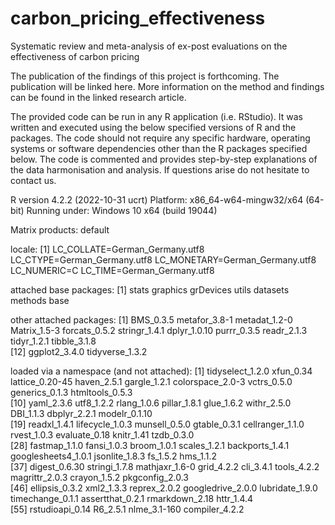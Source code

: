 # carbon_pricing_effectiveness
Systematic review and meta-analysis of ex-post evaluations on the effectiveness of carbon pricing

The publication of the findings of this project is forthcoming. The publication will be linked here. More information on the method and findings can be found in the linked research article.

The provided code can be run in any R application (i.e. RStudio). It was written and executed using the below specified versions of R and the packages.
The code should not require any specific hardware, operating systems or software dependencies other than the R packages specified below.
The code is commented and provides step-by-step explanations of the data harmonisation and analysis. If questions arise do not hesitate to contact us.

R version 4.2.2 (2022-10-31 ucrt)
Platform: x86_64-w64-mingw32/x64 (64-bit)
Running under: Windows 10 x64 (build 19044)

Matrix products: default

locale:
[1] LC_COLLATE=German_Germany.utf8  LC_CTYPE=German_Germany.utf8    LC_MONETARY=German_Germany.utf8 LC_NUMERIC=C                    LC_TIME=German_Germany.utf8    

attached base packages:
[1] stats     graphics  grDevices utils     datasets  methods   base     

other attached packages:
 [1] BMS_0.3.5       metafor_3.8-1   metadat_1.2-0   Matrix_1.5-3    forcats_0.5.2   stringr_1.4.1   dplyr_1.0.10    purrr_0.3.5     readr_2.1.3     tidyr_1.2.1     tibble_3.1.8   
[12] ggplot2_3.4.0   tidyverse_1.3.2

loaded via a namespace (and not attached):
 [1] tidyselect_1.2.0    xfun_0.34           lattice_0.20-45     haven_2.5.1         gargle_1.2.1        colorspace_2.0-3    vctrs_0.5.0         generics_0.1.3      htmltools_0.5.3    
[10] yaml_2.3.6          utf8_1.2.2          rlang_1.0.6         pillar_1.8.1        glue_1.6.2          withr_2.5.0         DBI_1.1.3           dbplyr_2.2.1        modelr_0.1.10      
[19] readxl_1.4.1        lifecycle_1.0.3     munsell_0.5.0       gtable_0.3.1        cellranger_1.1.0    rvest_1.0.3         evaluate_0.18       knitr_1.41          tzdb_0.3.0         
[28] fastmap_1.1.0       fansi_1.0.3         broom_1.0.1         scales_1.2.1        backports_1.4.1     googlesheets4_1.0.1 jsonlite_1.8.3      fs_1.5.2            hms_1.1.2          
[37] digest_0.6.30       stringi_1.7.8       mathjaxr_1.6-0      grid_4.2.2          cli_3.4.1           tools_4.2.2         magrittr_2.0.3      crayon_1.5.2        pkgconfig_2.0.3    
[46] ellipsis_0.3.2      xml2_1.3.3          reprex_2.0.2        googledrive_2.0.0   lubridate_1.9.0     timechange_0.1.1    assertthat_0.2.1    rmarkdown_2.18      httr_1.4.4         
[55] rstudioapi_0.14     R6_2.5.1            nlme_3.1-160        compiler_4.2.2 
